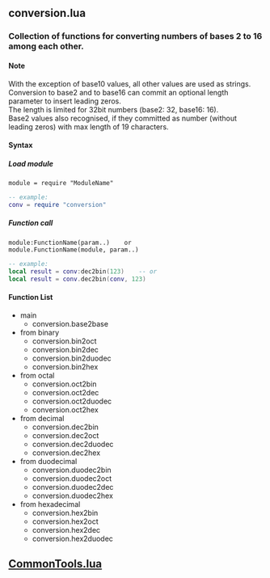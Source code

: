 ## conversion.lua
### Collection of functions for converting numbers of bases 2 to 16 among each other.
#### Note
With the exception of base10 values, all other values are used as strings.  
Conversion to base2 and to base16 can commit an optional length parameter to insert leading zeros.  
The length is limited for 32bit numbers (base2: 32, base16: 16).  
Base2 values also recognised, if they committed as number (without leading zeros) with max length of 19 characters.
#### Syntax
##### Load module
	module = require "ModuleName"		
	
```lua
-- example:
conv = require "conversion"
```
##### Function call
	module:FunctionName(param..)	or
	module.FunctionName(module, param..)

```lua
-- example:
local result = conv:dec2bin(123)	-- or
local result = conv.dec2bin(conv, 123)
```
#### Function List
- main
	- conversion.base2base
- from binary
	- conversion.bin2oct
	- conversion.bin2dec
	- conversion.bin2duodec
	- conversion.bin2hex
- from octal
	- conversion.oct2bin
	- conversion.oct2dec
	- conversion.oct2duodec
	- conversion.oct2hex
- from decimal
	- conversion.dec2bin
	- conversion.dec2oct
	- conversion.dec2duodec
	- conversion.dec2hex
- from duodecimal
	- conversion.duodec2bin
	- conversion.duodec2oct
	- conversion.duodec2dec
	- conversion.duodec2hex
- from hexadecimal
	- conversion.hex2bin
	- conversion.hex2oct
	- conversion.hex2dec
	- conversion.hex2duodec
	
## [CommonTools.lua](CommonTools.md)